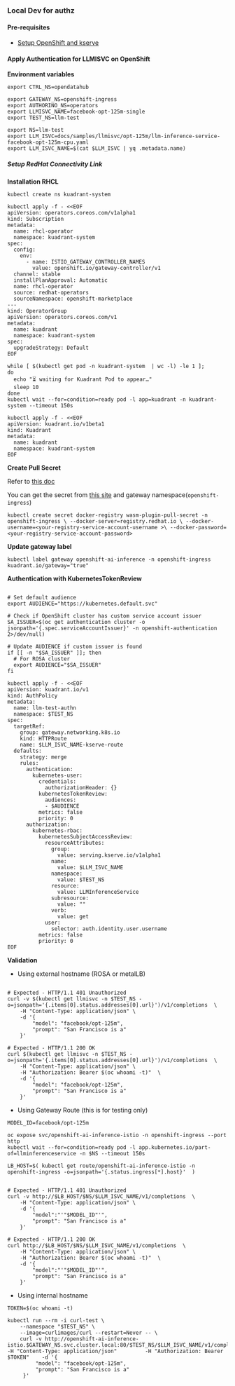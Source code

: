 ### Local Dev for authz

#### Pre-requisites

- [Setup OpenShift and kserve](./DEV.md#ocp-integration)

#### Apply Authentication for LLMISVC on OpenShift

**Environment variables**

```shell
export CTRL_NS=opendatahub            

export GATEWAY_NS=openshift-ingress
export AUTHORINO_NS=operators
export LLMISVC_NAME=facebook-opt-125m-single
export TEST_NS=llm-test

export NS=llm-test
export LLM_ISVC=docs/samples/llmisvc/opt-125m/llm-inference-service-facebook-opt-125m-cpu.yaml
export LLM_ISVC_NAME=$(cat $LLM_ISVC | yq .metadata.name)

```

##### Setup RedHat Connectivity Link

**Installation RHCL**

```shell
kubectl create ns kuadrant-system

kubectl apply -f - <<EOF
apiVersion: operators.coreos.com/v1alpha1
kind: Subscription
metadata:
  name: rhcl-operator
  namespace: kuadrant-system
spec:
  config:
    env:
      - name: ISTIO_GATEWAY_CONTROLLER_NAMES
        value: openshift.io/gateway-controller/v1
  channel: stable
  installPlanApproval: Automatic
  name: rhcl-operator
  source: redhat-operators
  sourceNamespace: openshift-marketplace
---
kind: OperatorGroup
apiVersion: operators.coreos.com/v1
metadata:
  name: kuadrant
  namespace: kuadrant-system
spec:
  upgradeStrategy: Default
EOF

while [ $(kubectl get pod -n kuadrant-system  | wc -l) -le 1 ]; 
do
  echo "⏳ waiting for Kuadrant Pod to appear…"
  sleep 10
done
kubectl wait --for=condition=ready pod -l app=kuadrant -n kuadrant-system --timeout 150s

kubectl apply -f - <<EOF
apiVersion: kuadrant.io/v1beta1
kind: Kuadrant
metadata:
  name: kuadrant
  namespace: kuadrant-system
EOF
```

**Create Pull Secret**

Refer to [this doc](https://docs.redhat.com/en/documentation/red_hat_connectivity_link/1.0/html-single/installing_connectivity_link_on_openshift/index#auth-registry-wasm-plugin)

You can get the secret from [this site](https://access.redhat.com/terms-based-registry/) and gateway namespace(`openshift-ingress`)

```shell
kubectl create secret docker-registry wasm-plugin-pull-secret -n openshift-ingress \ --docker-server=registry.redhat.io \ --docker-username=<your-registry-service-account-username >\ --docker-password=<your-registry-service-account-password>

```

**Update gateway label**
```shell
kubectl label gateway openshift-ai-inference -n openshift-ingress kuadrant.io/gateway="true"
```

**Authentication with KubernetesTokenReview**

```shell

# Set default audience
export AUDIENCE="https://kubernetes.default.svc"

# Check if OpenShift cluster has custom service account issuer
SA_ISSUER=$(oc get authentication cluster -o jsonpath='{.spec.serviceAccountIssuer}' -n openshift-authentication 2>/dev/null)

# Update AUDIENCE if custom issuer is found
if [[ -n "$SA_ISSUER" ]]; then
  # For ROSA cluster
  export AUDIENCE="$SA_ISSUER"
fi  

kubectl apply -f - <<EOF
apiVersion: kuadrant.io/v1
kind: AuthPolicy
metadata:
  name: llm-test-authn
  namespace: $TEST_NS
spec:
  targetRef:
    group: gateway.networking.k8s.io
    kind: HTTPRoute
    name: $LLM_ISVC_NAME-kserve-route
  defaults:
    strategy: merge
    rules:
      authentication:
        kubernetes-user:
          credentials:
            authorizationHeader: {}
          kubernetesTokenReview:
            audiences:
            - $AUDIENCE
          metrics: false
          priority: 0
      authorization:
        kubernetes-rbac:
          kubernetesSubjectAccessReview:
            resourceAttributes:
              group:
                value: serving.kserve.io/v1alpha1
              name:
                value: $LLM_ISVC_NAME
              namespace:
                value: $TEST_NS
              resource:
                value: LLMInferenceService
              subresource:
                value: ""
              verb:
                value: get
            user:
              selector: auth.identity.user.username
          metrics: false
          priority: 0
EOF

```

**Validation**

- Using external hostname (ROSA or metalLB)

```shell

# Expected - HTTP/1.1 401 Unauthorized
curl -v $(kubectl get llmisvc -n $TEST_NS -o=jsonpath='{.items[0].status.addresses[0].url}')/v1/completions  \
    -H "Content-Type: application/json" \
    -d '{
        "model": "facebook/opt-125m",
        "prompt": "San Francisco is a"
    }' 

# Expected - HTTP/1.1 200 OK
curl $(kubectl get llmisvc -n $TEST_NS -o=jsonpath='{.items[0].status.addresses[0].url}')/v1/completions  \
    -H "Content-Type: application/json" \
    -H "Authorization: Bearer $(oc whoami -t)"  \
    -d '{
        "model": "facebook/opt-125m",
        "prompt": "San Francisco is a"
    }'

```

- Using Gateway Route (this is for testing only)
```
MODEL_ID=facebook/opt-125m

oc expose svc/openshift-ai-inference-istio -n openshift-ingress --port http 
kubectl wait --for=condition=ready pod -l app.kubernetes.io/part-of=llminferenceservice -n $NS --timeout 150s
  
LB_HOST=$( kubectl get route/openshift-ai-inference-istio -n openshift-ingress -o=jsonpath='{.status.ingress[*].host}'  )


# Expected - HTTP/1.1 401 Unauthorized
curl -v http://$LB_HOST/$NS/$LLM_ISVC_NAME/v1/completions  \
    -H "Content-Type: application/json" \
    -d '{
        "model":"'"$MODEL_ID"'",
        "prompt": "San Francisco is a"
    }'    

# Expected - HTTP/1.1 200 OK
curl http://$LB_HOST/$NS/$LLM_ISVC_NAME/v1/completions  \
    -H "Content-Type: application/json" \
    -H "Authorization: Bearer $(oc whoami -t)"  \
    -d '{
        "model":"'"$MODEL_ID"'",
        "prompt": "San Francisco is a"
    }'           
```
- Using internal hostname


```shell
TOKEN=$(oc whoami -t)

kubectl run --rm -i curl-test \
    --namespace "$TEST_NS" \
    --image=curlimages/curl --restart=Never -- \
    curl -v http://openshift-ai-inference-istio.$GATEWAY_NS.svc.cluster.local:80/$TEST_NS/$LLM_ISVC_NAME/v1/completions  -H "Content-Type: application/json"         -H "Authorization: Bearer $TOKEN"    -d '{ 
         "model": "facebook/opt-125m",
         "prompt": "San Francisco is a"
     }'
```
